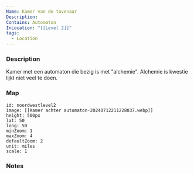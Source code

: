 ```yaml
---
Name: Kamer van de tovenaar
Description: 
Contains: Automaton
InLocation: "[[Level 2]]"
tags:
  - Location
---
```



### Description
Kamer met een automaton die bezig is met "alchemie".
Alchemie is kwestie lijkt niet veel te doen.

### Map
```leaflet
id: noordwestlevel2
image: [[Kamer achter automaton-20240712211228037.webp]]
height: 500px
lat: 50
long: 50
minZoom: 1
maxZoom: 4
defaultZoom: 2
unit: miles
scale: 1
```


### Notes
